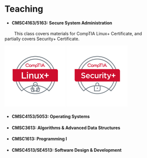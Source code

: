 # Teaching

- <h4 id="SSA">CMSC4163/5163: Secure System Administration</h4>
<p> &nbsp; &nbsp; &nbsp; &nbsp; This class covers materials for CompTIA Linux+ Certificate, and partially covers Security+ Certificate. </p>

<td width="200">
<img src="pics/logolinuxplus.svg" width=" 200" border=0 alt=""> </img>
</td>

<td width="200">
<img src="pics/logosecurityplus.svg" width=" 200" border=0 alt=""> </img>
</td>

- <h4 id="OS">CMSC4153/5053: Operating Systems</h4>
- <h4 id="DS">CMSC3613: Algorithms & Advanced Data Structures</h4>
- <h4 id="P1">CMSC1613: Programming I</h4>
- <h4 id="SDD">CMSC4513/SE4513: Software Design & Development</h4>

